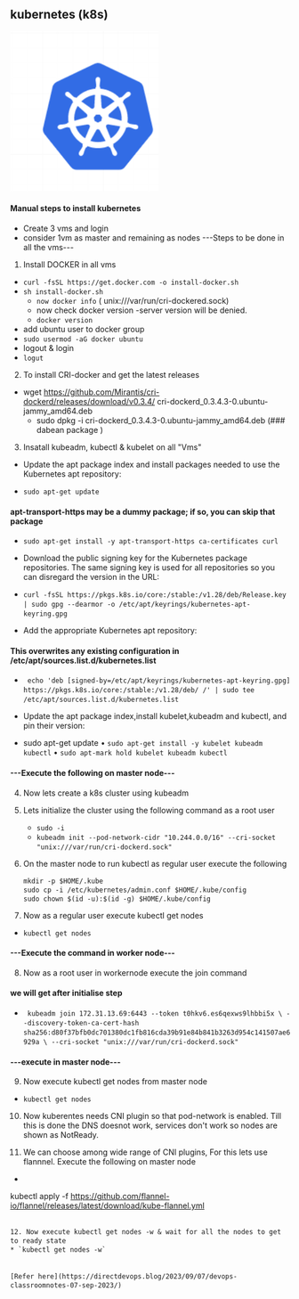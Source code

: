 ## kubernetes (k8s)
![preview](./Images/k8s1.png)

#### Manual steps to install kubernetes
* Create 3 vms and login
* consider 1vm as master and remaining as nodes
---Steps to be done in all the vms---
1. Install DOCKER in all vms

* `curl -fsSL https://get.docker.com -o install-docker.sh`
* `sh install-docker.sh` 
   * `now docker info` ( unix:///var/run/cri-dockered.sock)
   * now check docker version -server version will be denied.
    * `docker version` 
* add ubuntu user to docker group
 * `sudo usermod -aG docker ubuntu`
 * logout & login
  * `logut`
2. To install CRI-docker and get the latest releases  

  * wget https://github.com/Mirantis/cri-dockerd/releases/download/v0.3.4/ cri-dockerd_0.3.4.3-0.ubuntu-jammy_amd64.deb
    * sudo dpkg -i cri-dockerd_0.3.4.3-0.ubuntu-jammy_amd64.deb (### dabean package )  
3. Insatall kubeadm, kubectl & kubelet on all "Vms" 

* Update the apt package index and install packages needed to use the Kubernetes apt repository:

 * `sudo apt-get update`
#### apt-transport-https may be a dummy package; if so, you can skip that package

 * `sudo apt-get install -y apt-transport-https ca-certificates curl`
* Download the public signing key for the Kubernetes package repositories. The same signing key is used for all repositories so you can disregard the version in the URL:
 * `curl -fsSL https://pkgs.k8s.io/core:/stable:/v1.28/deb/Release.key | sudo gpg --dearmor -o /etc/apt/keyrings/kubernetes-apt-keyring.gpg`

* Add the appropriate Kubernetes apt repository:

#### This overwrites any existing configuration in /etc/apt/sources.list.d/kubernetes.list
 * ` echo 'deb [signed-by=/etc/apt/keyrings/kubernetes-apt-keyring.gpg] https://pkgs.k8s.io/core:/stable:/v1.28/deb/ /' | sudo tee /etc/apt/sources.list.d/kubernetes.list`

 * Update the apt package index,install kubelet,kubeadm and kubectl, and pin their version:
  
  *  sudo apt-get update
   • `sudo apt-get install -y kubelet kubeadm kubectl`
   • `sudo apt-mark hold kubelet kubeadm kubectl`

#### ---Execute the following on master node---
4. Now lets create a k8s cluster using kubeadm

5. Lets initialize the cluster using the following command as a root user

   * `sudo -i`
   * `kubeadm init --pod-network-cidr "10.244.0.0/16" --cri-socket "unix:///var/run/cri-dockerd.sock"`
6. On the master node to run kubectl as regular user execute the following

    ```
   mkdir -p $HOME/.kube
   sudo cp -i /etc/kubernetes/admin.conf $HOME/.kube/config
   sudo chown $(id -u):$(id -g) $HOME/.kube/config
   ```
7. Now as a regular user execute kubectl get nodes
 * `kubectl get nodes`

 #### ---Execute the command in worker node---
 
8. Now as a root user in workernode execute the join command

####  we will get after initialise step
 * ` kubeadm join 172.31.13.69:6443 --token t0hkv6.es6qexws9lhbbi5x \ --discovery-token-ca-cert-hash sha256:d80f37bfb0dc701380dc1fb816cda39b91e84b841b3263d954c141507ae6929a \ --cri-socket "unix:///var/run/cri-dockerd.sock"`

#### ---execute in master node---

9. Now execute kubectl get nodes from master node
 * `kubectl get nodes`

10. Now kuberentes needs CNI plugin so that pod-network is enabled. Till this is done the DNS doesnot work, services don't work so nodes are shown as NotReady.

11. We can choose among wide range of CNI plugins, For this lets use flannnel. Execute the following on master node
  * ```
   kubectl apply -f https://github.com/flannel-io/flannel/releases/latest/download/kube-flannel.yml
   ```

12. Now execute kubectl get nodes -w & wait for all the nodes to get to ready state 
   * `kubectl get nodes -w` 


[Refer here](https://directdevops.blog/2023/09/07/devops-classroomnotes-07-sep-2023/)

   






   



